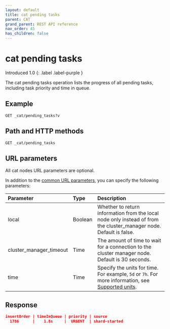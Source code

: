 ```yaml
---
layout: default
title: cat pending tasks
parent: CAT
grand_parent: REST API reference
nav_order: 45
has_children: false
---
```


# cat pending tasks
Introduced 1.0
{: .label .label-purple }

The cat pending tasks operation lists the progress of all pending tasks, including task priority and time in queue.

## Example

```
GET _cat/pending_tasks?v
```

## Path and HTTP methods

```
GET _cat/pending_tasks
```

## URL parameters

All cat nodes URL parameters are optional.

In addition to the [common URL parameters]({{site.url}}{{site.baseurl}}/opensearch/rest-api/cat/index#common-url-parameters), you can specify the following parameters:

Parameter | Type | Description
:--- | :--- | :---
local | Boolean | Whether to return information from the local node only instead of from the cluster_manager node. Default is false.
cluster_manager_timeout | Time | The amount of time to wait for a connection to the cluster manager node. Default is 30 seconds.
time | Time | Specify the units for time. For example, `5d` or `7h`. For more information, see [Supported units]({{site.url}}{{site.baseurl}}/opensearch/units/).


## Response

```json
insertOrder | timeInQueue | priority | source
  1786      |    1.8s     |  URGENT  | shard-started
```

